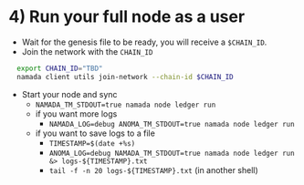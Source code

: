 # 4) Run your full node as a user
- Wait for the genesis file to be ready, you will receive a `$CHAIN_ID`.
- Join the network with the `CHAIN_ID`
```bash
  export CHAIN_ID="TBD"
  namada client utils join-network --chain-id $CHAIN_ID
  ```
- Start your node and sync
    - `NAMADA_TM_STDOUT=true namada node ledger run`
    - if you want more logs
        - `NAMADA_LOG=debug ANOMA_TM_STDOUT=true namada node ledger run`
    - if you want to save logs to a file
        - `TIMESTAMP=$(date +%s)`
        - `ANOMA_LOG=debug NAMADA_TM_STDOUT=true namada node ledger run &> logs-${TIMESTAMP}.txt`
        - `tail -f -n 20 logs-${TIMESTAMP}.txt` (in another shell)